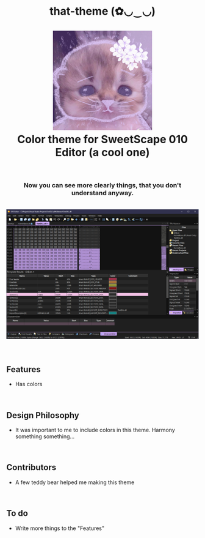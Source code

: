 <h1 align="center"> that-theme (✿◡‿◡)
  <br/>
  <br/>
    <a href="https://github.com/nullEnt/that-theme/"><img src="https://github.com/nullEnt/that-theme/blob/main/res/catpicturebutieditedit.jpg" alt="that-cat" width="260"></a>
  <br/>
  Color theme for SweetScape 010 Editor (a cool one)
</h1>
<br/>
<h3 align="center">Now you can see more clearly things, that you don't understand anyway.</h3>
<br/>
<div align="center"><a href="https://github.com/nullEnt/that-theme/"><img src="https://github.com/nullEnt/that-theme/blob/main/res/theme.png" alt="that-theme" width="900"></a></div>
<br/>
<br/>

## Features
- Has colors
<br/>

## Design Philosophy
- It was important to me to include colors in this theme. Harmony something something...
<br/>

## Contributors
- A few teddy bear helped me making this theme
<br/>

## To do
- Write more things to the "Features"
